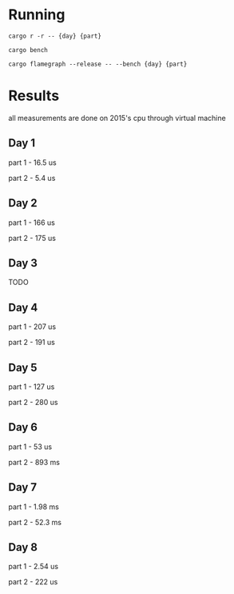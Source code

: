 # Running

```
cargo r -r -- {day} {part}
```

```
cargo bench
```

```
cargo flamegraph --release -- --bench {day} {part}
```

# Results
all measurements are done on 2015's cpu through virtual machine

## Day 1 
part 1 - 16.5 us 

part 2 -  5.4 us

## Day 2 
part 1 - 166 us 

part 2 - 175 us 

## Day 3 
TODO

## Day 4
part 1 - 207 us 

part 2 - 191 us 

## Day 5
part 1 - 127 us 

part 2 - 280 us 

## Day 6
part 1 - 53 us 

part 2 - 893 ms 

## Day 7
part 1 - 1.98 ms 

part 2 - 52.3 ms

## Day 8
part 1 - 2.54 us

part 2 - 222 us
